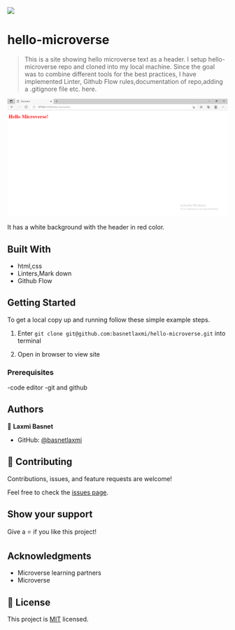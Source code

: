 
![](https://img.shields.io/badge/Microverse-blueviolet)

# hello-microverse

> This is a site showing hello microverse text as a header. I setup hello-microverse repo and cloned into my local machine. Since the goal was to combine different tools for the best practices, I have implemented Linter, Github Flow rules,documentation of repo,adding a .gitignore file etc. here. 

![screenshot](/pic.png)

It has a white background with the header in red color.

## Built With

- html,css
- Linters,Mark down
- Github Flow 

## Getting Started

To get a local copy up and running follow these simple example steps.

1) Enter `git clone git@github.com:basnetlaxmi/hello-microverse.git` into terminal

2) Open in browser to view site


### Prerequisites
-code editor
-git and github

## Authors

👤 **Laxmi Basnet**

- GitHub: [@basnetlaxmi](https://github.com/basnetlaxmi)

## 🤝 Contributing

Contributions, issues, and feature requests are welcome!

Feel free to check the [issues page](../../issues/).

## Show your support

Give a ⭐️ if you like this project!

## Acknowledgments

- Microverse learning partners
- Microverse

## 📝 License

This project is [MIT](./MIT.md) licensed.
